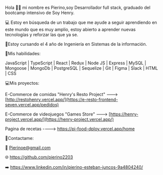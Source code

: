 Hola 👋👋 mi nombre  es Pierino,soy Desarrollador full stack, graduado del bootcamp intensivo de Soy Henry.

💻 Estoy en búsqueda de un trabajo que me ayude a seguir aprendiendo en este mundo que es muy amplio, estoy abierto a aprender nuevas tecnologías y reforzar las que ya se.

📝Estoy cursando el 4 año de Ingeniería en Sistemas de la información. 

🚀Mis habilidades: 

JavaScript | TypeScript | React | Redux | Node JS | Express | MySQL | Mongoose | MongoDb | PostgreSQL | Sequelize | Git | Figma | Slack | HTML | CSS

💻Mis proyectos:

E-Commerce de comidas "Henry's Resto Project" ---> [http://restohenry.vercel.app/](https://e-resto-frontend-seven.vercel.app/pedidos)

E-Commerce de videojuegos "Games Store" ---> [https://henry-project.vercel.app/](https://henry-project.vercel.app/)

Pagina de recetas ----> https://pi-food-dploy.vercel.app/home

🤝Contactame:

📧 Pierinoe@gmail.com

🌐 https://github.com/pierino2203

➡️ https://www.linkedin.com/in/pierino-esteban-juncos-9a4804240/

